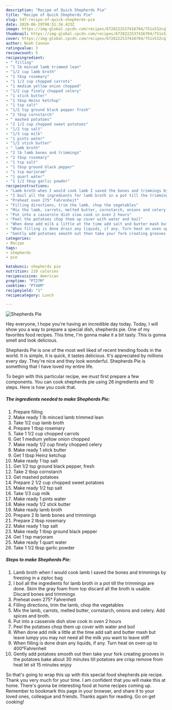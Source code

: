 ```yaml
---
description: "Recipe of Quick Shepherds Pie"
title: "Recipe of Quick Shepherds Pie"
slug: 547-recipe-of-quick-shepherds-pie
date: 2020-06-29T08:51:34.423Z
image: https://img-global.cpcdn.com/recipes/6728222537416704/751x532cq70/shepherds-pie-recipe-main-photo.jpg
thumbnail: https://img-global.cpcdn.com/recipes/6728222537416704/751x532cq70/shepherds-pie-recipe-main-photo.jpg
cover: https://img-global.cpcdn.com/recipes/6728222537416704/751x532cq70/shepherds-pie-recipe-main-photo.jpg
author: Noah Cannon
ratingvalue: 3
reviewcount: 5
recipeingredient:
- " filling"
- "1 lb minced lamb trimmed lean"
- "1/2 cup lamb broth"
- "1 tbsp rosemary"
- "1 1/2 cup chopped carrots"
- "1 medium yellow onion chopped"
- "1/2 cup finely chopped celery"
- "1 stick butter"
- "1 tbsp Heinz ketchup"
- "1 tsp salt"
- "1/2 tsp ground black pepper fresh"
- "2 tbsp cornstarch"
- " mashed potatoes"
- "2 1/2 cup chopped sweet potatoes"
- "1/2 tsp salt"
- "1/3 cup milk"
- "1 pints water"
- "1/2 stick butter"
- " lamb broth"
- "2 lb lamb bones and trimmings"
- "2 tbsp rosemary"
- "1 tsp salt"
- "1 tbsp ground black pepper"
- "1 tsp marjoram"
- "1 quart water"
- "1 1/2 tbsp garlic powder"
recipeinstructions:
- "Lamb broth when I would cook lamb I saved the bones and trimmings by freezing in a ziploc bag"
- "I boil all the ingredients for lamb broth in a pot till the trimmings are done. Skim the gray foam from top discard all the broth is usable. Discard bones and trimmings"
- "Preheat oven 275° Fahrenheit"
- "Filling directions, trim the lamb, chop the vegetables"
- "Mix the lamb, carrots, melted butter, cornstarch, onions and celery. Add spices and broth."
- "Put into a casserole dish slow cook in oven 2 hours"
- "Peel the potatoes chop them up cover with water and boil"
- "When done add milk a little at the time add salt and butter mash but leave lumpy you may not need all the milk you want to leave stiff"
- "When filling is done drain any liquids, if any. Turn heat on oven up to 400°Fahrenheit"
- "Gently add potatoes smooth out then take your fork creating grooves in the potatoes bake about 30 minutes till potatoes are crisp remove from heat let sit 15 minutes enjoy"
categories:
- Recipe
tags:
- shepherds
- pie

katakunci: shepherds pie 
nutrition: 210 calories
recipecuisine: American
preptime: "PT27M"
cooktime: "PT48M"
recipeyield: "1"
recipecategory: Lunch

---
```



![Shepherds Pie](https://img-global.cpcdn.com/recipes/6728222537416704/751x532cq70/shepherds-pie-recipe-main-photo.jpg)

Hey everyone, I hope you're having an incredible day today. Today, I will show you a way to prepare a special dish, shepherds pie. One of my favorites food recipes. This time, I'm gonna make it a bit tasty. This is gonna smell and look delicious.



Shepherds Pie is one of the most well liked of recent trending foods in the world. It is simple, it is quick, it tastes delicious. It's appreciated by millions every day. They're nice and they look wonderful. Shepherds Pie is something that I have loved my entire life.


To begin with this particular recipe, we must first prepare a few components. You can cook shepherds pie using 26 ingredients and 10 steps. Here is how you cook that.

<!--inarticleads1-->

##### The ingredients needed to make Shepherds Pie:

1. Prepare  filling
1. Make ready 1 lb minced lamb trimmed lean
1. Take 1/2 cup lamb broth
1. Prepare 1 tbsp rosemary
1. Take 1 1/2 cup chopped carrots
1. Get 1 medium yellow onion chopped
1. Make ready 1/2 cup finely chopped celery
1. Make ready 1 stick butter
1. Get 1 tbsp Heinz ketchup
1. Make ready 1 tsp salt
1. Get 1/2 tsp ground black pepper, fresh
1. Take 2 tbsp cornstarch
1. Get  mashed potatoes
1. Prepare 2 1/2 cup chopped sweet potatoes
1. Make ready 1/2 tsp salt
1. Take 1/3 cup milk
1. Make ready 1 pints water
1. Make ready 1/2 stick butter
1. Make ready  lamb broth
1. Prepare 2 lb lamb bones and trimmings
1. Prepare 2 tbsp rosemary
1. Make ready 1 tsp salt
1. Make ready 1 tbsp ground black pepper
1. Get 1 tsp marjoram
1. Make ready 1 quart water
1. Take 1 1/2 tbsp garlic powder




<!--inarticleads2-->

##### Steps to make Shepherds Pie:

1. Lamb broth when I would cook lamb I saved the bones and trimmings by freezing in a ziploc bag
1. I boil all the ingredients for lamb broth in a pot till the trimmings are done. Skim the gray foam from top discard all the broth is usable. Discard bones and trimmings
1. Preheat oven 275° Fahrenheit
1. Filling directions, trim the lamb, chop the vegetables
1. Mix the lamb, carrots, melted butter, cornstarch, onions and celery. Add spices and broth.
1. Put into a casserole dish slow cook in oven 2 hours
1. Peel the potatoes chop them up cover with water and boil
1. When done add milk a little at the time add salt and butter mash but leave lumpy you may not need all the milk you want to leave stiff
1. When filling is done drain any liquids, if any. Turn heat on oven up to 400°Fahrenheit
1. Gently add potatoes smooth out then take your fork creating grooves in the potatoes bake about 30 minutes till potatoes are crisp remove from heat let sit 15 minutes enjoy




So that's going to wrap this up with this special food shepherds pie recipe. Thank you very much for your time. I am confident that you will make this at home. There's gonna be interesting food at home recipes coming up. Remember to bookmark this page in your browser, and share it to your loved ones, colleague and friends. Thanks again for reading. Go on get cooking!
